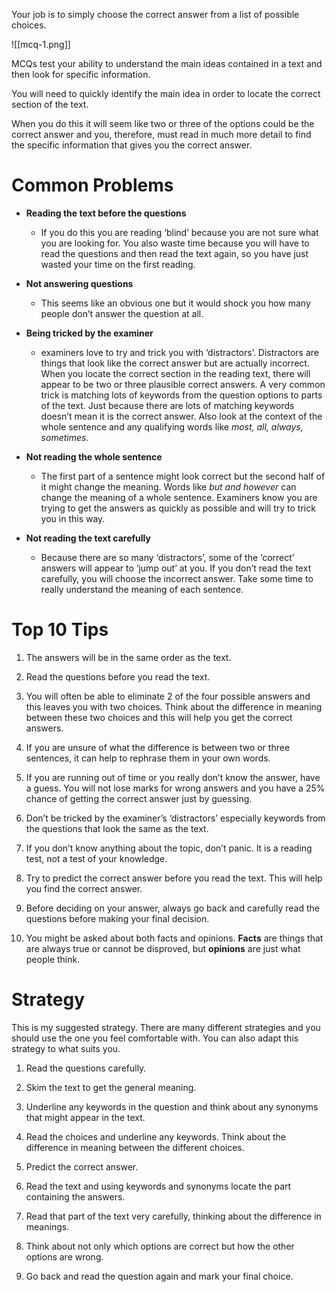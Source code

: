 
Your job is to simply choose the correct answer from a list of possible choices.

![[mcq-1.png]]

MCQs test your ability to understand the main ideas contained in a text and then look for specific information.

You will need to quickly identify the main idea in order to locate the correct section of the text.

When you do this it will seem like two or three of the options could be the correct answer and you, therefore, must read in much more detail to find the specific information that gives you the correct answer.

# Common Problems 

- **Reading the text before the questions**
	- If you do this you are reading ‘blind’ because you are not sure what you are looking for. You also waste time because you will have to read the questions and then read the text again, so you have just wasted your time on the first reading.

- **Not answering questions**
	- This seems like an obvious one but it would shock you how many people don’t answer the question at all.

- **Being tricked by the examiner**
	- examiners love to try and trick you with ‘distractors’. Distractors are things that look like the correct answer but are actually incorrect. When you locate the correct section in the reading text, there will appear to be two or three plausible correct answers. A very common trick is matching lots of keywords from the question options to parts of the text. Just because there are lots of matching keywords doesn’t mean it is the correct answer. Also look at the context of the whole sentence and any qualifying words like _most, all, always, sometimes._ 

- **Not reading the whole sentence**
	- The first part of a sentence might look correct but the second half of it might change the meaning. Words like _but and however_ can change the meaning of a whole sentence. Examiners know you are trying to get the answers as quickly as possible and will try to trick you in this way.

- **Not reading the text carefully** 
	- Because there are so many ‘distractors’, some of the ‘correct’ answers will appear to ‘jump out’ at you. If you don’t read the text carefully, you will choose the incorrect answer. Take some time to really understand the meaning of each sentence.

# Top 10 Tips 

1. The answers will be in the same order as the text.

1. Read the questions before you read the text.

2. You will often be able to eliminate 2 of the four possible answers and this leaves you with two choices. Think about the difference in meaning between these two choices and this will help you get the correct answers.

3. If you are unsure of what the difference is between two or three sentences, it can help to rephrase them in your own words.

4. If you are running out of time or you really don’t know the answer, have a guess. You will not lose marks for wrong answers and you have a 25% chance of getting the correct answer just by guessing.

5. Don’t be tricked by the examiner’s ‘distractors’ especially keywords from the questions that look the same as the text.

6. If you don’t know anything about the topic, don’t panic. It is a reading test, not a test of your knowledge.

7. Try to predict the correct answer before you read the text. This will help you find the correct answer.

8. Before deciding on your answer, always go back and carefully read the questions before making your final decision.

9. You might be asked about both facts and opinions. **Facts** are things that are always true or cannot be disproved, but **opinions** are just what people think.

# Strategy 

This is my suggested strategy. There are many different strategies and you should use the one you feel comfortable with. You can also adapt this strategy to what suits you.

1. Read the questions carefully.

1. Skim the text to get the general meaning.

2. Underline any keywords in the question and think about any synonyms that might appear in the text.

3. Read the choices and underline any keywords. Think about the difference in meaning between the different choices.

4. Predict the correct answer.

5. Read the text and using keywords and synonyms locate the part containing the answers.

6. Read that part of the text very carefully, thinking about the difference in meanings.

7. Think about not only which options are correct but how the other options are wrong.

8. Go back and read the question again and mark your final choice.